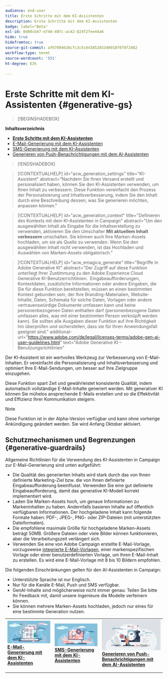 ```yaml
---
audience: end-user
title: Erste Schritte mit dem KI-Assistenten
description: Erste Schritte mit dem KI-Assistenten
badge: label="Beta"
exl-id: 0d00cb47-e740-407c-ac42-824f2fee44a6
hide: true
hidefromtoc: true
source-git-commit: af67094638cfc3c5c64385203340918f0f8f2482
workflow-type: tm+mt
source-wordcount: '551'
ht-degree: 63%

---
```


# Erste Schritte mit dem KI-Assistenten {#generative-gs}

>[!BEGINSHADEBOX]

**Inhaltsverzeichnis**

* **[Erste Schritte mit dem KI-Assistenten](generative-gs.md)**
* [E-Mail-Generierung mit dem KI-Assistenten](generative-content.md)
* [SMS-Generierung mit dem KI-Assistenten](generative-sms.md)
* [Generieren von Push-Benachrichtigungen mit dem AI-Assistenten](generative-push.md)

>[!ENDSHADEBOX]

>[!CONTEXTUALHELP]
>id="acw_generation_settings"
>title="KI-Assistent"
>abstract="Nachdem Sie Ihren Versand erstellt und personalisiert haben, können Sie den KI-Assistenten verwenden, um Ihren Inhalt zu verbessern. Diese Funktion vereinfacht den Prozess der Personalisierung und Inhaltsverbesserung, indem Sie den Inhalt durch eine Beschreibung dessen, was Sie generieren möchten, anpassen können."


>[!CONTEXTUALHELP]
>id="acw_generation_context"
>title="Definieren des Kontexts mit dem KI-Assistenten in Campaign"
>abstract="Um den ausgewählten Inhalt als Eingabe für die Inhaltserstellung zu verwenden, aktivieren Sie den Umschalter **Mit aktuellem Inhalt verbessern** umschalten. Sie können auch Ihre Marken-Assets hochladen, um sie als Quelle zu verwenden. Wenn Sie den ausgewählten Inhalt nicht verwenden, ist das Hochladen und Auswählen von Marken-Assets obligatorisch."


>[!CONTEXTUALHELP]
>id="acw_emagica_generate"
>title="Begriffe in Adobe Generative KI"
>abstract="Der Zugriff auf diese Funktion unterliegt Ihrer Zustimmung zu den Adobe Experience Cloud Generative KI-Benutzerrichtlinien.  Eingabeaufforderungen, Kontextdaten, zusätzliche Informationen oder andere Eingaben, die Sie für diese Funktion bereitstellen, müssen an einen bestimmten Kontext gebunden sein, der Ihre Branding-Materialien, Website-Inhalte, Daten, Schemata für solche Daten, Vorlagen oder andere vertrauenswürdige Dokumente umfassen kann und keine personenbezogenen Daten enthalten darf (personenbezogene Daten umfassen alles, was mit einer bestimmten Person verknüpft werden kann). Sie sollten alle Ausgaben dieser Funktion auf ihre Richtigkeit hin überprüfen und sicherstellen, dass sie für Ihren Anwendungsfall geeignet sind."
>additional-url="https://www.adobe.com/de/legal/licenses-terms/adobe-gen-ai-user-guidelines.html" text="Adobe Generative KI – Benutzungsrichtlinien"

Der KI-Assistent ist ein wertvolles Werkzeug zur Verbesserung von E-Mail-Inhalten. Er vereinfacht die Personalisierung und Inhaltsverbesserung und optimiert Ihre E-Mail-Sendungen, um besser auf Ihre Zielgruppe einzugehen.

Diese Funktion spart Zeit und gewährleistet konsistente Qualität, indem automatisch vollständige E-Mail-Inhalte generiert werden. Mit generativer KI können Sie mühelos ansprechende E-Mails erstellen und so die Effektivität und Effizienz Ihrer Kommunikation steigern.

>[!NOTE]
>
>Diese Funktion ist in der Alpha-Version verfügbar und kann ohne vorherige Ankündigung geändert werden. Sie wird Anfang Oktober aktiviert.

## Schutzmechanismen und Begrenzungen {#generative-guardrails}

Allgemeine Richtlinien für die Verwendung des KI-Assistenten in Campaign zur E-Mail-Generierung sind unten aufgeführt:

* Die Qualität des generierten Inhalts wird stark durch das von Ihnen definierte Marketing-Ziel bzw. die von Ihnen definierte Eingabeaufforderung beeinflusst. Verwenden Sie eine gut definierte Eingabeaufforderung, damit das generative KI-Modell korrekt implementiert wird. 
* Laden Sie Marken-Assets hoch, um genaue Informationen zu Markeninhalten zu haben. Andernfalls basieren Inhalte auf öffentlich verfügbaren Informationen. Der hochgeladene Inhalt kann folgende Formate haben: PDF-, JPEG-, PNG- oder ZIP-Dateien (mit unterstützten Dateiformaten).
* Die empfohlene maximale Größe für hochgeladene Marken-Assets beträgt 50MB. Größere Dateien oder viele Bilder können funktionieren, aber die Verarbeitungszeit verlängert sich.
* Verwenden Sie eine von Adobe Campaign erstellte E-Mail-Vorlage, vorzugsweise [integrierte E-Mail-Vorlagen](../email/create-email-templates.md), einer markenspezifischen Vorlage oder einer benutzerdefinierten Vorlage, um Ihren E-Mail-Inhalt zu erstellen. Es wird eine E-Mail-Vorlage mit 8 bis 10 Bildern empfohlen.


Die folgenden Einschränkungen gelten für den AI-Assistenten in Campaign:

* Unterstützte Sprache ist nur Englisch.
* Nur für die Kanäle E-Mail, Push und SMS verfügbar.
* GenAI-Inhalte sind möglicherweise nicht immer genau: Teilen Sie bitte Ihr Feedback mit, damit unsere Ingenieure die Modelle verfeinern können.
* Sie können mehrere Marken-Assets hochladen, jedoch nur eines für eine bestimmte Generation nutzen.



<table style="table-layout:fixed"><tr style="border: 0;">
<td>
<a href="generative-content.md">
<img alt="E-Mail-Generierung" src="assets/do-not-localize/text-genai.jpeg">
</a>
<div>
<a href="generative-content.md"><strong>E-Mail-Generierung mit dem KI-Assistenten</strong></a>
</div>
<p>
</td>
<td>
<a href="generative-sms.md">
<img alt="SMS-Generierung" src="assets/do-not-localize/image-genai.jpeg">
</a>
<div><a href="generative-sms.md"><strong>SMS-Generierung mit dem KI-Assistenten</strong>
</div>
<p>
</td>
<td>
<a href="generative-push.md">
<img alt="Push-Generierung" src="assets/do-not-localize/email-genai.jpeg">
</a>
<div>
<a href="generative-push.md"><strong>Generieren von Push-Benachrichtigungen mit dem AI-Assistenten</strong></a>
</div>
<p></td>
</tr></table>
